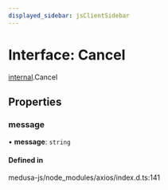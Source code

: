 ```yaml
---
displayed_sidebar: jsClientSidebar
---
```


# Interface: Cancel

[internal](../modules/internal.md).Cancel

## Properties

### message

• **message**: `string`

#### Defined in

medusa-js/node_modules/axios/index.d.ts:141
